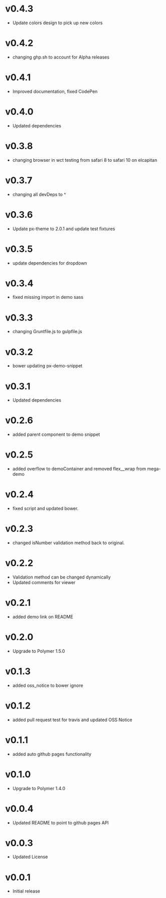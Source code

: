 v0.4.3
==================
* Update colors design to pick up new colors

v0.4.2
==================
* changing ghp.sh to account for Alpha releases

v0.4.1
==================
* Improved documentation, fixed CodePen

v0.4.0
==================
* Updated dependencies

v0.3.8
==================
* changing browser in wct testing from safari 8 to safari 10 on elcapitan

v0.3.7
==================
* changing all devDeps to ^

v0.3.6
==================
* Update px-theme to 2.0.1 and update test fixtures

v0.3.5
==================
* update dependencies for dropdown

v0.3.4
==================
* fixed missing import in demo sass

v0.3.3
==================
* changing Gruntfile.js to gulpfile.js

v0.3.2
==================
* bower updating px-demo-snippet

v0.3.1
=================
* Updated dependencies

v0.2.6
=================
* added parent component to demo snippet

v0.2.5
=================
* added overflow to demoContainer and removed flex__wrap from mega-demo

v0.2.4
=================
* fixed script and updated bower.

v0.2.3
=================
* changed isNumber validation method back to original.

v0.2.2
=================
* Validation method can be changed dynamically
* Updated comments for viewer

v0.2.1
=================
* added demo link on README

v0.2.0
=================
* Upgrade to Polymer 1.5.0

v0.1.3
=================
* added oss_notice to bower ignore

v0.1.2
=================
* added pull request test for travis and updated OSS Notice

v0.1.1
=================
* added auto github pages functionality

v0.1.0
=================
* Upgrade to Polymer 1.4.0

v0.0.4
=================
* Updated README to point to github pages API

v0.0.3
=================
* Updated License

v0.0.1
==================
* Initial release
